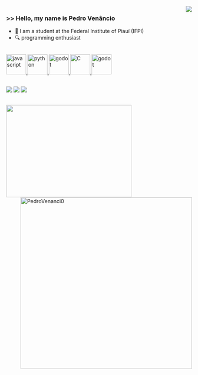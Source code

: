 <img align='right' src="https://github-readme-stats.vercel.app/api?username=PedroVenanci0&show_icons=true&theme=radical">

 ### >> Hello, my name is Pedro Venâncio

- 📖 I am a student at the Federal Institute of Piauí (IFPI)       
- 🔍 programming enthusiast

 <div>
  <a href="https://github.com/PedroVenanci0">
</div>

<div style="display: inline_block"><br>
  <img width="54" height="54" src="https://img.icons8.com/nolan/54/javascript.png" alt="javascript"/>
  <img width="54" height="54" src="https://img.icons8.com/nolan/54/python.png" alt="python"/>
  <img width="54" height="54" src="https://img.icons8.com/nolan/54/godot.png" alt="godot"/>
  <img width="54" height="54" src="https://img.icons8.com/?size=100&id=teULeYjvuR4y&format=png&color=000000" alt="C"/>
  <img width="54" height="54" src="![image](https://github.com/user-attachments/assets/a832d816-7a00-4ad7-a272-8b23ed9f1cf2)
" alt="godot"/>
</div>
  
  ##

  <div> 
  <a href="https://instagram.com/_pedrovds_" target="_blank"><img src="https://img.shields.io/badge/-Instagram-%23E4405F?style=for-the-badge&logo=instagram&logoColor=white" target="_blank"></a>
  <a href = "mailto:contato@pedrovictor280704@gmail.com"><img src="https://img.shields.io/badge/-Gmail-%23333?style=for-the-badge&logo=gmail&logoColor=white" target="_blank"></a>
  <a href="https://www.linkedin.com/in/pedro-victor-627a04256" target="_blank"><img src="https://img.shields.io/badge/-LinkedIn-%230077B5?style=for-the-badge&logo=linkedin&logoColor=white" target="_blank"></a>
</div>

</br>

<p align="center">
    <img align='left' src="https://steamuserimages-a.akamaihd.net/ugc/1661224712069230981/BFD6A13BBBF6F1A2A7FA6A6DA961E0700E98660A/?imw=1024&imh=576&ima=fit&impolicy=Letterbox&imcolor=%23000000&letterbox=true" width="340" height="250">
</p>

<img align='right' src="https://github-readme-stats.vercel.app/api/top-langs?username=PedroVenanci0&show_icons=true&locale=en&layout=compact&theme=radical" alt="PedroVenanci0" width="465" />

